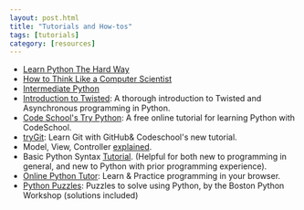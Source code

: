```yaml
---
layout: post.html
title: "Tutorials and How-tos"
tags: [tutorials]
category: [resources]
---
```



* [Learn Python The Hard Way][LPTHW]
* [How to Think Like a Computer Scientist][compscientist]
* [Intermediate Python][IntermediatePython]
* [Introduction to Twisted][twisted]: A thorough introduction to Twisted and Asynchronous programming in Python.
* [Code School's Try Python][cstrypython]: A free online tutorial for learning Python with CodeSchool.
* [tryGit][trygit]: Learn Git with GitHub&amp; Codeschool&#39;s new tutorial.
* Model, View, Controller [explained][MVC].
* Basic Python Syntax [Tutorial][syntax]. (Helpful for both new to programming in general, and new to Python with prior programming experience).
* [Online Python Tutor][tutor]: Learn & Practice programming in your browser.
* [Python Puzzles][puzzles]: Puzzles to solve using Python, by the Boston Python Workshop (solutions included)

[LPTHW]: http://learnpythonthehardway.org/
[compscientist]: http://greenteapress.com/thinkpython/html/
[IntermediatePython]: http://book.pythontips.com/
[twisted]: http://krondo.com/?page_id=1327
[cstrypython]: https://www.codeschool.com/courses/try-python
[trygit]: http://try.github.com/levels/1/challenges/1
[MVC]: http://www.tomdalling.com/blog/software-design/model-view-controller-explained
[syntax]: http://www.tutorialspoint.com/python/python_basic_syntax.htm
[django]: http://lightbird.net/dbe/blog.html
[tutor]: http://people.csail.mit.edu/pgbovine/python/
[puzzles]: http://puzzles.bostonpython.com/
